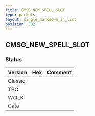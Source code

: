 ```yaml
---
title: CMSG_NEW_SPELL_SLOT
type: packets
layout: single_markdown_in_list
position: 302
---
```


## CMSG_NEW_SPELL_SLOT

### Status

Version | Hex | Comment
---------- | ---------- | ---------- 
Classic |  |  
TBC |  |  
WotLK |  |  
Cata |  |  
